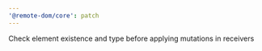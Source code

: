 ```yaml
---
'@remote-dom/core': patch
---
```


Check element existence and type before applying mutations in receivers
